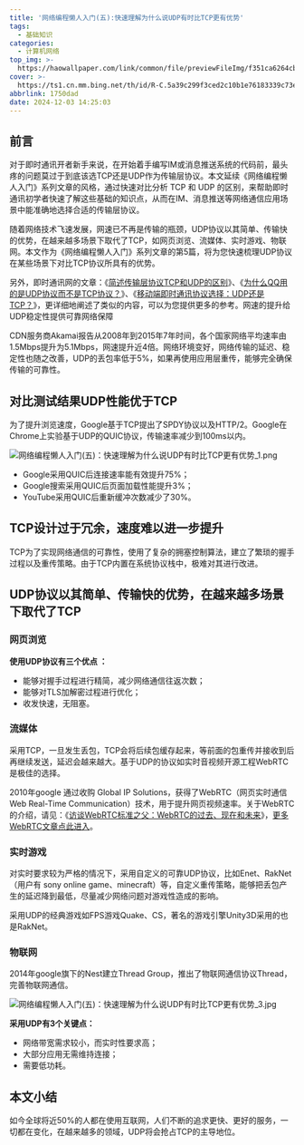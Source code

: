 ```yaml
---
title: '网络编程懒人入门(五):快速理解为什么说UDP有时比TCP更有优势'
tags:
  - 基础知识
categories:
  - 计算机网络
top_img: >-
  https://haowallpaper.com/link/common/file/previewFileImg/f351ca6264cb84d5053926824a04634af351ca6264cb84d5053926824a04634a
cover: >-
  https://ts1.cn.mm.bing.net/th/id/R-C.5a39c299f3ced2c10b1e76183339c73e?rik=y1GjYN9iv1utPw&riu=http%3a%2f%2fimg.aiimg.com%2fuploads%2fuserup%2f0909%2f1102045635U.jpg&ehk=FmHrFX4Y2W1j2BOzHgGIDqMdZZtwbi48iYjATaOCDko%3d&risl=&pid=ImgRaw&r=0
abbrlink: 1750dad
date: 2024-12-03 14:25:03
---
```

## 前言

对于即时通讯开者新手来说，在开始着手编写IM或消息推送系统的代码前，最头疼的问题莫过于到底该选TCP还是UDP作为传输层协议。本文延续《网络编程懒人入门》系列文章的风格，通过快速对比分析 TCP 和 UDP 的区别，来帮助即时通讯初学者快速了解这些基础的知识点，从而在IM、消息推送等网络通信应用场景中能准确地选择合适的传输层协议。

随着网络技术飞速发展，网速已不再是传输的瓶颈，UDP协议以其简单、传输快的优势，在越来越多场景下取代了TCP，如网页浏览、流媒体、实时游戏、物联网。本文作为《网络编程懒人入门》系列文章的第5篇，将为您快速梳理UDP协议在某些场景下对比TCP协议所具有的优势。

另外，即时通讯网的文章：《[简述传输层协议TCP和UDP的区别](http://www.52im.net/thread-580-1-1.html)》、《[为什么QQ用的是UDP协议而不是TCP协议？](http://www.52im.net/thread-279-1-1.html)》、《[移动端即时通讯协议选择：UDP还是TCP？](http://www.52im.net/thread-33-1-1.html)》，更详细地阐述了类似的内容，可以为您提供更多的参考。网速的提升给UDP稳定性提供可靠网络保障

CDN服务商Akamai报告从2008年到2015年7年时间，各个国家网络平均速率由1.5Mbps提升为5.1Mbps，网速提升近4倍。网络环境变好，网络传输的延迟、稳定性也随之改善，UDP的丢包率低于5%，如果再使用应用层重传，能够完全确保传输的可靠性。

## 对比测试结果UDP性能优于TCP

为了提升浏览速度，Google基于TCP提出了SPDY协议以及HTTP/2。Google在Chrome上实验基于UDP的QUIC协议，传输速率减少到100ms以内。

![网络编程懒人入门(五)：快速理解为什么说UDP有时比TCP更有优势_1.png](https://cdn.jsdelivr.net/gh/KNeegcyao/picdemo/img/115153z7ws12qlw87h11h5.png)

- Google采用QUIC后连接速率能有效提升75%；
- Google搜索采用QUIC后页面加载性能提升3%；
- YouTube采用QUIC后重新缓冲次数减少了30%。

## TCP设计过于冗余，速度难以进一步提升

TCP为了实现网络通信的可靠性，使用了复杂的拥塞控制算法，建立了繁琐的握手过程以及重传策略。由于TCP内置在系统协议栈中，极难对其进行改进。

## UDP协议以其简单、传输快的优势，在越来越多场景下取代了TCP

### 网页浏览

**使用UDP协议有三个优点 ：**

- 能够对握手过程进行精简，减少网络通信往返次数；
- 能够对TLS加解密过程进行优化；
- 收发快速，无阻塞。

### 流媒体

采用TCP，一旦发生丢包，TCP会将后续包缓存起来，等前面的包重传并接收到后再继续发送，延迟会越来越大。基于UDP的协议如实时音视频开源工程WebRTC是极佳的选择。

2010年google 通过收购 Global IP Solutions，获得了WebRTC（网页实时通信Web Real-Time Communication）技术，用于提升网页视频速率。关于WebRTC的介绍，请见：《[访谈WebRTC标准之父：WebRTC的过去、现在和未来](http://www.52im.net/thread-227-1-1.html)》，[更多WebRTC文章点此进入](http://www.52im.net/forum.php?mod=collection&action=view&ctid=5&fromop=all)。

### 实时游戏

对实时要求较为严格的情况下，采用自定义的可靠UDP协议，比如Enet、RakNet（用户有 sony online game、minecraft）等，自定义重传策略，能够把丢包产生的延迟降到最低，尽量减少网络问题对游戏性造成的影响。

采用UDP的经典游戏如FPS游戏Quake、CS，著名的游戏引擎Unity3D采用的也是RakNet。

### 物联网

2014年google旗下的Nest建立Thread Group，推出了物联网通信协议Thread，完善物联网通信。

![网络编程懒人入门(五)：快速理解为什么说UDP有时比TCP更有优势_3.jpg](https://cdn.jsdelivr.net/gh/KNeegcyao/picdemo/img/115550y4745wuwizi9zl9t.jpg)

**采用UDP有3个关键点：**

- 网络带宽需求较小，而实时性要求高；
- 大部分应用无需维持连接；
- 需要低功耗。

## 本文小结

如今全球将近50%的人都在使用互联网，人们不断的追求更快、更好的服务，一切都在变化，在越来越多的领域，UDP将会抢占TCP的主导地位。
